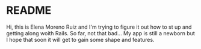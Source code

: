 # README

Hi, this is Elena Moreno Ruiz and I'm trying to figure it out how to st up and getting along woith Rails. So far, not that bad...
My app is still a newborn but I hope that soon it will get to gain some shape and features.
